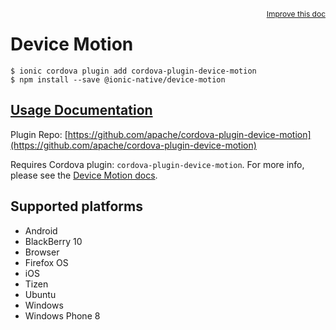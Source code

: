 <a style="float:right;font-size:12px;" href="http://github.com/ionic-team/ionic-native/edit/master/src/@ionic-native/plugins/device-motion/index.ts#L35">
  Improve this doc
</a>

# Device Motion

```
$ ionic cordova plugin add cordova-plugin-device-motion
$ npm install --save @ionic-native/device-motion
```

## [Usage Documentation](https://ionicframework.com/docs/native/device-motion/)

Plugin Repo: [https://github.com/apache/cordova-plugin-device-motion](https://github.com/apache/cordova-plugin-device-motion)

Requires Cordova plugin: `cordova-plugin-device-motion`. For more info, please see the [Device Motion docs](https://github.com/apache/cordova-plugin-device-motion).

## Supported platforms
- Android
- BlackBerry 10
- Browser
- Firefox OS
- iOS
- Tizen
- Ubuntu
- Windows
- Windows Phone 8



